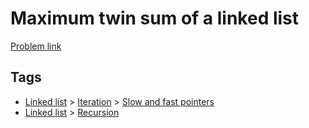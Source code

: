 # Maximum twin sum of a linked list

[Problem link](https://leetcode.com/problems/maximum-twin-sum-of-a-linked-list/)

## Tags

* [Linked list](/README.md#Linked_list) > [Iteration](/README.md#Linked_list-Iteration) > [Slow and fast pointers](/README.md#Linked_list-Iteration-Slow_and_fast_pointers)
* [Linked list](/README.md#Linked_list) > [Recursion](/README.md#Linked_list-Recursion)
